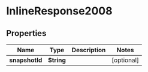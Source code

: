 # InlineResponse2008

## Properties
Name | Type | Description | Notes
------------ | ------------- | ------------- | -------------
**snapshotId** | **String** |  |  [optional]
